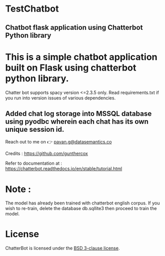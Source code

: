 # TestChatbot

<h2>Chatbot flask application using Chatterbot Python library</h2>

<h1>This is a simple chatbot application built on Flask using chatterbot python library.</h1>

Chatter bot supports spacy version <=2.3.5 only. Read requirements.txt if you run into version issues of various dependencies.

<h2>Added chat log storage into MSSQL database using pyodbc wherein each chat has its own unique session id.</h2>

Reach out to me on :point_right: pavan.g@datasemantics.co 

Credits : https://github.com/gunthercox

Refer to documentation at : https://chatterbot.readthedocs.io/en/stable/tutorial.html

<h1>Note : </h1> The model has already been trained with chatterbot english corpus. If you wish to re-train, delete the database db.sqllite3 then proceed to train the model.

# License

ChatterBot is licensed under the [BSD 3-clause license](https://opensource.org/licenses/BSD-3-Clause).
